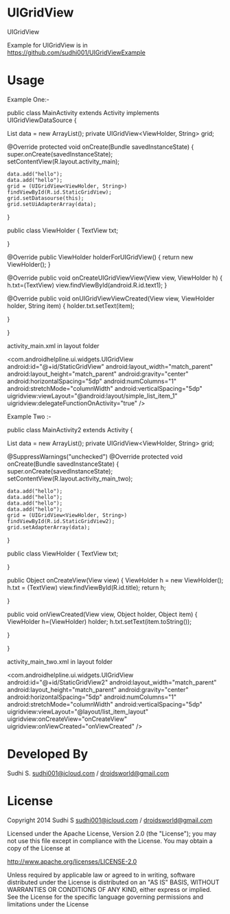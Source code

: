 UIGridView
==========

UIGridView

Example for UIGridView is in https://github.com/sudhi001/UIGridViewExample


Usage
==========

Example One:-

public class MainActivity extends Activity implements UIGridViewDataSource {

List<String> data = new ArrayList<String>();
private UIGridView<ViewHolder, String> grid;


@Override
protected void onCreate(Bundle savedInstanceState) {
    super.onCreate(savedInstanceState);
    setContentView(R.layout.activity_main);

    data.add("hello");
    data.add("hello");
    grid = (UIGridView<ViewHolder, String>) findViewById(R.id.StaticGridView);
    grid.setDatasourse(this);
    grid.setUiAdapterArray(data);
}

public class ViewHolder {
    TextView txt;

}


@Override
public ViewHolder holderForUIGridView() {
    return new ViewHolder();
}

@Override
public void onCreateUIGridViewView(View view, ViewHolder h) {
  h.txt=(TextView) view.findViewById(android.R.id.text1);
}

@Override
public void onUIGridViewViewCreated(View view, ViewHolder holder,
        String item) {
    holder.txt.setText(item);


}

}

activity_main.xml in layout folder

<com.androidhelpline.ui.widgets.UIGridView
    android:id="@+id/StaticGridView"
    android:layout_width="match_parent"
    android:layout_height="match_parent"
    android:gravity="center"
    android:horizontalSpacing="5dp"
    android:numColumns="1"
    android:stretchMode="columnWidth"
    android:verticalSpacing="5dp"      
    uigridview:viewLayout="@android:layout/simple_list_item_1"
    uigridview:delegateFunctionOnActivity="true" />

Example Two :-

public class MainActivity2 extends Activity {

List<String> data = new ArrayList<String>();
private UIGridView<ViewHolder, String> grid;

@SuppressWarnings("unchecked")
@Override
protected void onCreate(Bundle savedInstanceState) {
    super.onCreate(savedInstanceState);
    setContentView(R.layout.activity_main_two);

    data.add("hello");
    data.add("hello");
    data.add("hello");
    data.add("hello");
    grid = (UIGridView<ViewHolder, String>) findViewById(R.id.StaticGridView2);
    grid.setAdapterArray(data);
}

public class ViewHolder {
    TextView txt;

}

public Object onCreateView(View view) {
    ViewHolder  h = new ViewHolder();
    h.txt = (TextView) view.findViewById(R.id.title);
    return h;

}

public void onViewCreated(View view, Object holder, Object item) {
    ViewHolder  h=(ViewHolder) holder;
    h.txt.setText(item.toString());

}

}

activity_main_two.xml in layout folder

<com.androidhelpline.ui.widgets.UIGridView
    android:id="@+id/StaticGridView2"
    android:layout_width="match_parent"
    android:layout_height="match_parent"
    android:gravity="center"
    android:horizontalSpacing="5dp"
    android:numColumns="1"
    android:stretchMode="columnWidth"
    android:verticalSpacing="5dp"
    uigridview:viewLayout="@layout/list_item_layout"
    uigridview:onCreateView="onCreateView" 
    uigridview:onViewCreated="onViewCreated" />

Developed By
==========


Sudhi S. sudhi001@icloud.com / droidsworld@gmail.com

License
==========


Copyright 2014 Sudhi S sudhi001@icloud.com / droidsworld@gmail.com

Licensed under the Apache License, Version 2.0 (the "License"); you may not use this file except in compliance with the License. You may obtain a copy of the License at

http://www.apache.org/licenses/LICENSE-2.0

Unless required by applicable law or agreed to in writing, software distributed under the License is distributed on an "AS IS" BASIS, WITHOUT WARRANTIES OR CONDITIONS OF ANY KIND, either express or implied. See the License for the specific language governing permissions and limitations under the License
